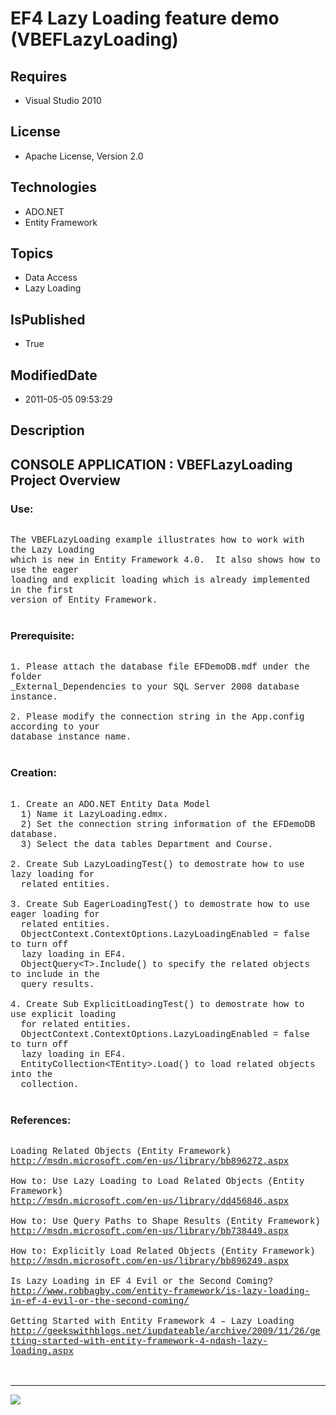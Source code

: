# EF4 Lazy Loading feature demo (VBEFLazyLoading)
## Requires
* Visual Studio 2010
## License
* Apache License, Version 2.0
## Technologies
* ADO.NET
* Entity Framework
## Topics
* Data Access
* Lazy Loading
## IsPublished
* True
## ModifiedDate
* 2011-05-05 09:53:29
## Description

<p style="font-family:Courier New"></p>
<h2>CONSOLE APPLICATION : VBEFLazyLoading Project Overview</h2>
<p style="font-family:Courier New"></p>
<h3>Use:</h3>
<p style="font-family:Courier New"><br>
The VBEFLazyLoading example illustrates how to work with the Lazy Loading<br>
which is new in Entity Framework 4.0. &nbsp;It also shows how to use the eager<br>
loading and explicit loading which is already implemented in the first<br>
version of Entity Framework. &nbsp; <br>
<br>
</p>
<h3>Prerequisite:</h3>
<p style="font-family:Courier New"><br>
1. Please attach the database file EFDemoDB.mdf under the folder <br>
_External_Dependencies to your SQL Server 2008 database instance.<br>
<br>
2. Please modify the connection string in the App.config according to your<br>
database instance name.<br>
<br>
</p>
<h3>Creation:</h3>
<p style="font-family:Courier New"><br>
1. Create an ADO.NET Entity Data Model <br>
&nbsp; 1) Name it LazyLoading.edmx.<br>
&nbsp; 2) Set the connection string information of the EFDemoDB database.<br>
&nbsp; 3) Select the data tables Department and Course.<br>
<br>
2. Create Sub LazyLoadingTest() to demostrate how to use lazy loading for <br>
&nbsp; related entities.<br>
<br>
3. Create Sub EagerLoadingTest() to demostrate how to use eager loading for <br>
&nbsp; related entities.<br>
&nbsp; ObjectContext.ContextOptions.LazyLoadingEnabled = false to turn off<br>
&nbsp; lazy loading in EF4.<br>
&nbsp; ObjectQuery&lt;T&gt;.Include() to specify the related objects to include in the
<br>
&nbsp; query results.<br>
<br>
4. Create Sub ExplicitLoadingTest() to demostrate how to use explicit loading<br>
&nbsp; for related entities.<br>
&nbsp; ObjectContext.ContextOptions.LazyLoadingEnabled = false to turn off<br>
&nbsp; lazy loading in EF4.<br>
&nbsp; EntityCollection&lt;TEntity&gt;.Load() to load related objects into the <br>
&nbsp; collection.<br>
<br>
</p>
<h3>References:</h3>
<p style="font-family:Courier New"><br>
Loading Related Objects (Entity Framework)<br>
<a target="_blank" href="http://msdn.microsoft.com/en-us/library/bb896272.aspx">http://msdn.microsoft.com/en-us/library/bb896272.aspx</a><br>
<br>
How to: Use Lazy Loading to Load Related Objects (Entity Framework)<br>
<a target="_blank" href="http://msdn.microsoft.com/en-us/library/dd456846.aspx">http://msdn.microsoft.com/en-us/library/dd456846.aspx</a><br>
<br>
How to: Use Query Paths to Shape Results (Entity Framework)<br>
<a target="_blank" href="http://msdn.microsoft.com/en-us/library/bb738449.aspx">http://msdn.microsoft.com/en-us/library/bb738449.aspx</a><br>
<br>
How to: Explicitly Load Related Objects (Entity Framework)<br>
<a target="_blank" href="http://msdn.microsoft.com/en-us/library/bb896249.aspx">http://msdn.microsoft.com/en-us/library/bb896249.aspx</a><br>
<br>
Is Lazy Loading in EF 4 Evil or the Second Coming?<br>
<a target="_blank" href="http://www.robbagby.com/entity-framework/is-lazy-loading-in-ef-4-evil-or-the-second-coming/">http://www.robbagby.com/entity-framework/is-lazy-loading-in-ef-4-evil-or-the-second-coming/</a><br>
<br>
Getting Started with Entity Framework 4 – Lazy Loading<br>
<a target="_blank" href="http://geekswithblogs.net/iupdateable/archive/2009/11/26/getting-started-with-entity-framework-4-ndash-lazy-loading.aspx">http://geekswithblogs.net/iupdateable/archive/2009/11/26/getting-started-with-entity-framework-4-ndash-lazy-loading.aspx</a><br>
<br>
<br>
</p>
<hr>
<div><a href="http://go.microsoft.com/?linkid=9759640" style="margin-top:3px"><img src="http://bit.ly/onecodelogo">
</a></div>

